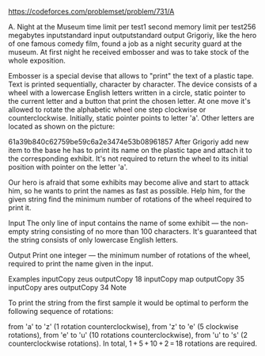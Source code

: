 https://codeforces.com/problemset/problem/731/A

A. Night at the Museum
time limit per test1 second
memory limit per test256 megabytes
inputstandard input
outputstandard output
Grigoriy, like the hero of one famous comedy film, found a job as a night security guard at the museum. At first night he received embosser and was to take stock of the whole exposition.

Embosser is a special devise that allows to "print" the text of a plastic tape. Text is printed sequentially, character by character. The device consists of a wheel with a lowercase English letters written in a circle, static pointer to the current letter and a button that print the chosen letter. At one move it's allowed to rotate the alphabetic wheel one step clockwise or counterclockwise. Initially, static pointer points to letter 'a'. Other letters are located as shown on the picture:

61a39b840c62759be59c6a2e3474e53b08961857
After Grigoriy add new item to the base he has to print its name on the plastic tape and attach it to the corresponding exhibit. It's not required to return the wheel to its initial position with pointer on the letter 'a'.

Our hero is afraid that some exhibits may become alive and start to attack him, so he wants to print the names as fast as possible. Help him, for the given string find the minimum number of rotations of the wheel required to print it.

Input
The only line of input contains the name of some exhibit — the non-empty string consisting of no more than 100 characters. It's guaranteed that the string consists of only lowercase English letters.

Output
Print one integer — the minimum number of rotations of the wheel, required to print the name given in the input.

Examples
inputCopy
zeus
outputCopy
18
inputCopy
map
outputCopy
35
inputCopy
ares
outputCopy
34
Note
 


To print the string from the first sample it would be optimal to perform the following sequence of rotations:

from 'a' to 'z' (1 rotation counterclockwise),
from 'z' to 'e' (5 clockwise rotations),
from 'e' to 'u' (10 rotations counterclockwise),
from 'u' to 's' (2 counterclockwise rotations).
In total, 1 + 5 + 10 + 2 = 18 rotations are required.




```python

```
```python

```
```python

```
```python

```
```python

```
```python

```
```python

```
```python

```
```python

```
```python

```
```python

```
```python

```
```python

```
```python

```
```python

```
```python

```
```python

```
```python

```
